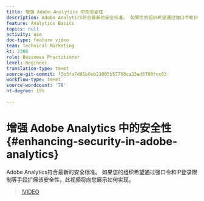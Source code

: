 ```yaml
---
title: 增强 Adobe Analytics 中的安全性
description: Adobe Analytics符合最新的安全标准。 如果您的组织希望通过强口令和IP登录限制等手段扩展该安全性，此视频将向您展示如何实现。
feature: Analytics Basics
topics: null
activity: use
doc-type: feature video
team: Technical Marketing
kt: 2366
role: Business Practitioner
level: Beginner
translation-type: tm+mt
source-git-commit: f3b3fa7d91b0cb21005b57768ca23ed6700fcc03
workflow-type: tm+mt
source-wordcount: '78'
ht-degree: 15%

---
```



# 增强 Adobe Analytics 中的安全性 {#enhancing-security-in-adobe-analytics}

Adobe Analytics符合最新的安全标准。 如果您的组织希望通过强口令和IP登录限制等手段扩展该安全性，此视频将向您展示如何实现。

>[!VIDEO](https://video.tv.adobe.com/v/25458/?quality=12)
